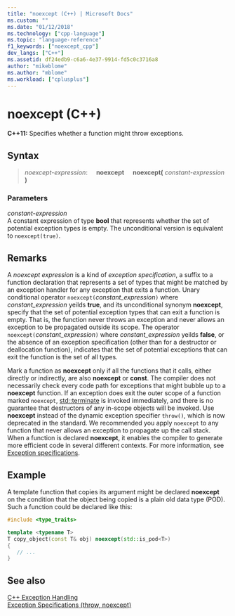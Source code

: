 ```yaml
---
title: "noexcept (C++) | Microsoft Docs"
ms.custom: ""
ms.date: "01/12/2018"
ms.technology: ["cpp-language"]
ms.topic: "language-reference"
f1_keywords: ["noexcept_cpp"]
dev_langs: ["C++"]
ms.assetid: df24edb9-c6a6-4e37-9914-fd5c0c3716a8
author: "mikeblome"
ms.author: "mblome"
ms.workload: ["cplusplus"]
---
```

# noexcept (C++)

**C++11:** Specifies whether a function might throw exceptions.

## Syntax

> *noexcept-expression*:
> &nbsp;&nbsp;&nbsp;&nbsp;**noexcept**
> &nbsp;&nbsp;&nbsp;&nbsp;**noexcept(** *constant-expression* **)**

### Parameters

*constant-expression*<br/>
A constant expression of type **bool** that represents whether the set of potential exception types is empty. The unconditional version is equivalent to `noexcept(true)`.

## Remarks

A *noexcept expression* is a kind of *exception specification*, a suffix to a function declaration that represents a set of types that might be matched by an exception handler for any exception that exits a function. Unary conditional operator `noexcept(`*constant_expression*`)` where *constant_expression* yeilds **true**, and its unconditional synonym **noexcept**, specify that the set of potential exception types that can exit a function is empty. That is, the function never throws an exception and never allows an exception to be propagated outside its scope. The operator `noexcept(`*constant_expression*`)` where *constant_expression* yeilds **false**, or the absence of an exception specification (other than for a destructor or deallocation function), indicates that the set of potential exceptions that can exit the function is the set of all types.

Mark a function as **noexcept** only if all the functions that it calls, either directly or indirectly, are also **noexcept** or **const**. The compiler does not necessarily check every code path for exceptions that might bubble up to a **noexcept** function. If an exception does exit the outer scope of a function marked `noexcept`, [std::terminate](../standard-library/exception-functions.md#terminate) is invoked immediately, and there is no guarantee that destructors of any in-scope objects will be invoked. Use **noexcept** instead of the dynamic exception specifier `throw()`, which is now deprecated in the standard. We recommended you apply `noexcept` to any function that never allows an exception to propagate up the call stack. When a function is declared **noexcept**, it enables the compiler to generate more efficient code in several different contexts. For more information, see [Exception specifications](exception-specifications-throw-cpp.md).

## Example

A template function that copies its argument might be declared **noexcept** on the condition that the object being copied is a plain old data type (POD). Such a function could be declared like this:

```cpp
#include <type_traits>

template <typename T>
T copy_object(const T& obj) noexcept(std::is_pod<T>)
{
   // ...
}
```

## See also

[C++ Exception Handling](cpp-exception-handling.md)<br/>
[Exception Specifications (throw, noexcept)](exception-specifications-throw-cpp.md)